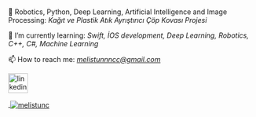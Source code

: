 <h3 align="center"></h3>

   🔭 Robotics, Python, Deep Learning, Artificial Intelligence and Image Processing: *Kağıt ve Plastik Atık Ayrıştırıcı Çöp Kovası Projesi*
   
   🌱 I’m currently learning: *Swift, İOS development, Deep Learning, Robotics, C++, C#, Machine Learning*
   
   📫 How to reach me: *melistunnncc@gmail.com*


[<img src='https://cdn.jsdelivr.net/npm/simple-icons@3.0.1/icons/linkedin.svg' alt='linkedin' height='40'>](https://www.linkedin.com/in/melis-tunç-2ba925263/) 


[<p>&nbsp;<img align="center" src="https://github-readme-stats.vercel.app/api?username=melistunc&show_icons=true&locale=en" alt="melistunc" /></p>](url)





